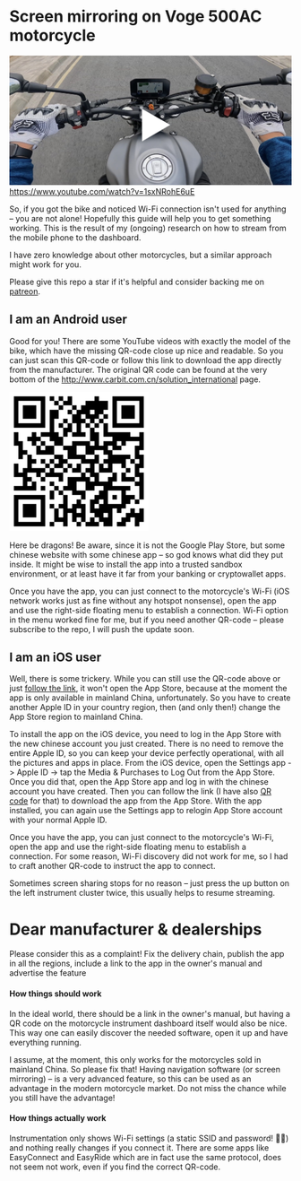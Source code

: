# Screen mirroring on Voge 500AC motorcycle

[![demo](9.header-demo.jpg)](https://www.youtube.com/watch?v=1sxNRohE6uE)
https://www.youtube.com/watch?v=1sxNRohE6uE

So, if you got the bike and noticed Wi-Fi connection isn't used for anything – you are not alone! Hopefully this guide will help you to get something working. This is the result of my (ongoing) research on how to stream from the mobile phone to the dashboard.

I have zero knowledge about other motorcycles, but a similar approach might work for you.

Please give this repo a star if it's helpful and consider backing me on [patreon](https://patreon.com/ReDetection).

## I am an Android user

Good for you! There are some YouTube videos with exactly the model of the bike, which have the missing QR-code close up nice and readable. So you can just scan this QR-code or follow this link to download the app directly from the manufacturer. The original QR code can be found at the very bottom of the http://www.carbit.com.cn/solution_international page.

![QR code to install the app](1.qr-app-install-website.png)

Here be dragons! Be aware, since it is not the Google Play Store, but some chinese website with some chinese app – so god knows what did they put inside. It might be wise to install the app into a trusted sandbox environment, or at least have it far from your banking or cryptowallet apps.

Once you have the app, you can just connect to the motorcycle's Wi-Fi (iOS network works just as fine without any hotspot nonsense), open the app and use the right-side floating menu to establish a connection. Wi-Fi option in the menu worked fine for me, but if you need another QR-code – please subscribe to the repo, I will push the update soon.

## I am an iOS user

Well, there is some trickery. While you can still use the QR-code above or just [follow the link](https://apps.apple.com/cn/app/亿连lite/id1584935761), it won't open the App Store, because at the moment the app is only available in mainland China, unfortunately. So you have to create another Apple ID in your country region, then (and only then!) change the App Store region to mainland China.

To install the app on the iOS device, you need to log in the App Store with the new chinese account you just created. There is no need to remove the entire Apple ID, so you can keep your device perfectly operational, with all the pictures and apps in place. From the iOS device, open the Settings app -> Apple ID -> tap the Media & Purchases to Log Out from the App Store. Once you did that, open the App Store app and log in with the chinese account you have created. Then you can follow the link (I have also [QR code](2.ios-app-link.png) for that) to download the app from the App Store. With the app installed, you can again use the Settings app to relogin App Store account with your normal Apple ID.

Once you have the app, you can just connect to the motorcycle's Wi-Fi, open the app and use the right-side floating menu to establish a connection. For some reason, Wi-Fi discovery did not work for me, so I had to craft another QR-code to instruct the app to connect. 

Sometimes screen sharing stops for no reason – just press the up button on the left instrument cluster twice, this usually helps to resume streaming.

# Dear manufacturer & dealerships

Please consider this as a complaint! Fix the delivery chain, publish the app in all the regions, include a link to the app in the owner's manual and advertise the feature

#### How things should work

In the ideal world, there should be a link in the owner's manual, but having a QR code on the motorcycle instrument dashboard itself would also be nice. This way one can easily discover the needed software, open it up and have everything running. 

I assume, at the moment, this only works for the motorcycles sold in mainland China. So please fix that! Having navigation software (or screen mirroring) – is a very advanced feature, so this can be used as an advantage in the modern motorcycle market. Do not miss the chance while you still have the advantage!

#### How things actually work

Instrumentation only shows Wi-Fi settings (a static SSID and password! 🤦‍♂️) and nothing really changes if you connect it. There are some apps like EasyConnect and EasyRide which are in fact use the same protocol, does not seem not work, even if you find the correct QR-code.
